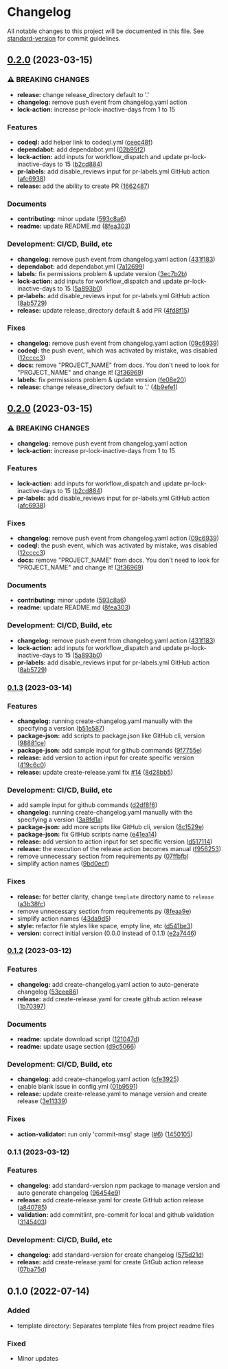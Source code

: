 # Changelog

All notable changes to this project will be documented in this file. See [standard-version](https://github.com/conventional-changelog/standard-version) for commit guidelines.

## [0.2.0](https://github.com/Payadel/README/compare/v0.1.3...v0.2.0) (2023-03-15)


### ⚠ BREAKING CHANGES

* **release:** change release_directory default to '.'
* **changelog:** remove push event from changelog.yaml action
* **lock-action:** increase pr-lock-inactive-days from 1 to 15

### Features

* **codeql:** add helper link to codeql.yml ([ceec48f](https://github.com/Payadel/README/commit/ceec48fd5948109edb4b6fa18a6e5b0ec9e74e62))
* **dependabot:** add dependabot.yml ([02b95f2](https://github.com/Payadel/README/commit/02b95f2e0d40fea2152f2e5ca5cb1d60a12402e5))
* **lock-action:** add inputs for workflow_dispatch and update pr-lock-inactive-days to 15 ([b2cd884](https://github.com/Payadel/README/commit/b2cd8841fe124f1723a636d7bb0e78bd9ef7ffc1))
* **pr-labels:** add disable_reviews input for pr-labels.yml GitHub action ([afc6938](https://github.com/Payadel/README/commit/afc693846b4e5c72ab6468a6c2d55d665c651e84))
* **release:** add the ability to create PR ([1662487](https://github.com/Payadel/README/commit/1662487c334b97a659a98880da40657441f509c0))


### Documents

* **contributing:** minor update ([593c8a6](https://github.com/Payadel/README/commit/593c8a6daf1e242d1316f59335495d78d02d64ee))
* **readme:** update README.md ([8fea303](https://github.com/Payadel/README/commit/8fea30393d9020b62faaae1c76336bbfa6c25c56))


### Development: CI/CD, Build, etc

* **changelog:** remove push event from changelog.yaml action ([431f183](https://github.com/Payadel/README/commit/431f18377d3be495cc030d4eda057f531ff70700))
* **dependabot:** add dependabot.yml ([7a12699](https://github.com/Payadel/README/commit/7a1269934f617b67e872d9d742c0d1b8ed4dffc9))
* **labels:** fix permissions problem & update version ([3ec7b2b](https://github.com/Payadel/README/commit/3ec7b2b791e05785a7f034e4b1d9160cebef7687))
* **lock-action:** add inputs for workflow_dispatch and update pr-lock-inactive-days to 15 ([5a893b0](https://github.com/Payadel/README/commit/5a893b0231a9f486eda1d55401a817788a4ac4af))
* **pr-labels:** add disable_reviews input for pr-labels.yml GitHub action ([8ab5729](https://github.com/Payadel/README/commit/8ab5729b42eea76657b0fe545a3890f1724a1718))
* **release:** update release_directory default & add PR ([4fd8f15](https://github.com/Payadel/README/commit/4fd8f150c913a9fd5d548778b56f45c6af6973d9))


### Fixes

* **changelog:** remove push event from changelog.yaml action ([09c6939](https://github.com/Payadel/README/commit/09c6939a931fa3f182f9a3e50b2b66d41e210d10))
* **codeql:** the push event, which was activated by mistake, was disabled ([12cccc3](https://github.com/Payadel/README/commit/12cccc3c717c84c13f9643e605333b012e883c2c))
* **docs:** remove "PROJECT_NAME" from docs. You don't need to look for "PROJECT_NAME" and change it! ([3f36969](https://github.com/Payadel/README/commit/3f369699a3c00bdd198cd6e05e9e7a6ade691899))
* **labels:** fix permissions problem & update version ([fe08e20](https://github.com/Payadel/README/commit/fe08e20c725bb970a825a1b2c4f42626658c77ed))
* **release:** change release_directory default to '.' ([4b9efe1](https://github.com/Payadel/README/commit/4b9efe1ab3cea572057f7354c667ed4cc0ece442))

## [0.2.0](https://github.com/Payadel/README/compare/v0.1.3...v0.2.0) (2023-03-15)

### ⚠ BREAKING CHANGES

* **changelog:** remove push event from changelog.yaml action
* **lock-action:** increase pr-lock-inactive-days from 1 to 15

### Features

* **lock-action:** add inputs for workflow_dispatch and update pr-lock-inactive-days to
  15 ([b2cd884](https://github.com/Payadel/README/commit/b2cd8841fe124f1723a636d7bb0e78bd9ef7ffc1))
* **pr-labels:** add disable_reviews input for pr-labels.yml GitHub
  action ([afc6938](https://github.com/Payadel/README/commit/afc693846b4e5c72ab6468a6c2d55d665c651e84))

### Fixes

* **changelog:** remove push event from changelog.yaml
  action ([09c6939](https://github.com/Payadel/README/commit/09c6939a931fa3f182f9a3e50b2b66d41e210d10))
* **codeql:** the push event, which was activated by mistake, was
  disabled ([12cccc3](https://github.com/Payadel/README/commit/12cccc3c717c84c13f9643e605333b012e883c2c))
* **docs:** remove "PROJECT_NAME" from docs. You don't need to look for "PROJECT_NAME" and change
  it! ([3f36969](https://github.com/Payadel/README/commit/3f369699a3c00bdd198cd6e05e9e7a6ade691899))

### Documents

* **contributing:** minor
  update ([593c8a6](https://github.com/Payadel/README/commit/593c8a6daf1e242d1316f59335495d78d02d64ee))
* **readme:** update
  README.md ([8fea303](https://github.com/Payadel/README/commit/8fea30393d9020b62faaae1c76336bbfa6c25c56))

### Development: CI/CD, Build, etc

* **changelog:** remove push event from changelog.yaml
  action ([431f183](https://github.com/Payadel/README/commit/431f18377d3be495cc030d4eda057f531ff70700))
* **lock-action:** add inputs for workflow_dispatch and update pr-lock-inactive-days to
  15 ([5a893b0](https://github.com/Payadel/README/commit/5a893b0231a9f486eda1d55401a817788a4ac4af))
* **pr-labels:** add disable_reviews input for pr-labels.yml GitHub
  action ([8ab5729](https://github.com/Payadel/README/commit/8ab5729b42eea76657b0fe545a3890f1724a1718))

### [0.1.3](https://github.com/Payadel/README/compare/v0.1.2...v0.1.3) (2023-03-14)

### Features

* **changelog:** running create-changelog.yaml manually with the specifying a
  version ([b51e587](https://github.com/Payadel/README/commit/b51e5872b24806d56a6b68bd2ced1ab39d399ae1))
* **package-json:** add scripts to package.json like GitHub cli,
  version ([98881ce](https://github.com/Payadel/README/commit/98881cecfe189b009aa19ad32b940b6a0eb7aca8))
* **package-json:** add sample input for github
  commands ([9f7755e](https://github.com/Payadel/README/commit/9f7755e93de40fd629e93d0a5e71a75da3f510ba))
* **release:** add version to action input for create specific
  version ([419c6c0](https://github.com/Payadel/README/commit/419c6c017409bb93ac636689092535bc74ac2528))
* **release:** update create-release.yaml
  fix [#14](https://github.com/Payadel/README/issues/14) ([8d28bb5](https://github.com/Payadel/README/commit/8d28bb5e17b92ea50c87f1efe89e560f7f0ad21b))

### Development: CI/CD, Build, etc

* add sample input for github
  commands ([d2df8f6](https://github.com/Payadel/README/commit/d2df8f61ba9d5c684678903ebf9130ea18416eb1))
* **changelog:** running create-changelog.yaml manually with the specifying a
  version ([3a8fd1a](https://github.com/Payadel/README/commit/3a8fd1a89ebd3a596d7b8900c629c27255849a8c))
* **package-json:** add more scripts like GitHub cli,
  version ([8c1529e](https://github.com/Payadel/README/commit/8c1529e0241835b3a41b44f2a1b331440e3faf6d))
* **package-json:** fix GitHub scripts
  name ([e41ea14](https://github.com/Payadel/README/commit/e41ea14098d4104b18179656e7379db6c467e5b8))
* **release:** add version to action input for set specific
  version ([d517114](https://github.com/Payadel/README/commit/d517114fd462e212aa2beff34c73c1520a4f21da))
* **release:** the execution of the release action becomes
  manual ([f956253](https://github.com/Payadel/README/commit/f956253a62d3a4f4af2c6ca204fdfd91f6458f1e))
* remove unnecessary section from
  requirements.py ([07ffbfb](https://github.com/Payadel/README/commit/07ffbfb42e4d640253e215dbd7f4bcef8445672e))
* simplify action names ([9bd0ecf](https://github.com/Payadel/README/commit/9bd0ecf7c9779bc2cc82c062267c627b429b5f1c))

### Fixes

* **release:** for better clarity, change `template` directory name
  to `release` ([a3b38fc](https://github.com/Payadel/README/commit/a3b38fc6dbcbfeb46bcb19a4854100ab4e3a1162))
* remove unnecessary section from
  requirements.py ([8feaa9e](https://github.com/Payadel/README/commit/8feaa9eb9b5b16856642582068ec762fc26333ca))
* simplify action names ([43da9d5](https://github.com/Payadel/README/commit/43da9d539ce293d3d0d89c17466c89257b28f04f))
* **style:** refactor file styles like space, empty line,
  etc ([d541be3](https://github.com/Payadel/README/commit/d541be32188f16f71805a396544fb678b86de2e5))
* **version:** correct initial version (0.0.0 instead of
  0.1.1) ([e2a7446](https://github.com/Payadel/README/commit/e2a74463ce744b9c52ebb153a30bd421a2aa95cf))

### [0.1.2](https://github.com/Payadel/README/compare/v0.1.1...v0.1.2) (2023-03-12)

### Features

* **changelog:** add create-changelog.yaml action to auto-generate
  changelog ([53cee86](https://github.com/Payadel/README/commit/53cee86d80145715a850b8e3b7b4e37ff9d09849))
* **release:** add create-release.yaml for create github action
  release ([1b70397](https://github.com/Payadel/README/commit/1b70397732d947e422eb18861de3ca34cb0bed9e))

### Documents

* **readme:** update download
  script ([121047d](https://github.com/Payadel/README/commit/121047d9067428588590222e5cb7c7389a0d3f9b))
* **readme:** update usage
  section ([d9c5066](https://github.com/Payadel/README/commit/d9c50669490d7028dafc8f391f78e0888838cdbc))

### Development: CI/CD, Build, etc

* **changelog:** add create-changelog.yaml
  action ([cfe3925](https://github.com/Payadel/README/commit/cfe392573d5a3026da3ca9ad265d9a3f92ea4a0f))
* enable blank issue in
  config.yml ([01b9591](https://github.com/Payadel/README/commit/01b9591acb414140880416285025f86ea5a94c1e))
* **release:** update create-release.yaml to manage version and create
  release ([3e11339](https://github.com/Payadel/README/commit/3e11339dca15b605964a9a2cb403f9de20691854))

### Fixes

* **action-validator:** run only 'commit-msg'
  stage ([#6](https://github.com/Payadel/README/issues/6)) ([1450105](https://github.com/Payadel/README/commit/1450105a38d72f0eb7d72cef5619fe4b49ea31e8))

### 0.1.1 (2023-03-12)

### Features

* **changelog:** add standard-version npm package to manage version and auto generate
  changelog ([96454e9](https://github.com/Payadel/README/commit/96454e959dea6981e936598a9b35dd802aa92eb9))
* **release:** add create-release.yaml for create GitHub action
  release ([a840785](https://github.com/Payadel/README/commit/a840785f414858b7b067661091a441ac9ce20e73))
* **validation:** add commitlint, pre-commit for local and github
  validation ([3145403](https://github.com/Payadel/README/commit/3145403807d7b3cf63676bed42d7abb9be7bc5ea))

### Development: CI/CD, Build, etc

* **changelog:** add standard-version for create
  changelog ([575d21d](https://github.com/Payadel/README/commit/575d21d4af6aa37908cee9a453cb413394f1de05))
* **release:** add create-release.yaml for create GitGub action
  release ([07ba75d](https://github.com/Payadel/README/commit/07ba75d36145c0b61bca8b030e80d84fd2bdf90e))

## 0.1.0 (2022-07-14)

### Added

- template directory: Separates template files from project readme files

### Fixed

- Minor updates